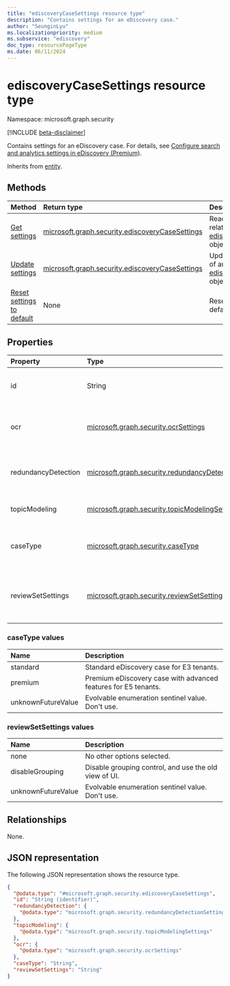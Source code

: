 ```yaml
---
title: "ediscoveryCaseSettings resource type"
description: "Contains settings for an eDiscovery case."
author: "SeunginLyu"
ms.localizationpriority: medium
ms.subservice: "ediscovery"
doc_type: resourcePageType
ms.date: 06/11/2024
---
```


# ediscoveryCaseSettings resource type

Namespace: microsoft.graph.security

[!INCLUDE [beta-disclaimer](../../includes/beta-disclaimer.md)]

Contains settings for an eDiscovery case. For details, see [Configure search and analytics settings in eDiscovery (Premium)](/microsoft-365/compliance/configure-search-and-analytics-settings-in-advanced-ediscovery).

Inherits from [entity](../resources/entity.md).

## Methods
|Method|Return type|Description|
|:---|:---|:---|
|[Get settings](../api/security-ediscoverycasesettings-get.md)|[microsoft.graph.security.ediscoveryCaseSettings](../resources/security-ediscoverycasesettings.md)|Read the properties and relationships of an [ediscoveryCaseSettings](../resources/security-ediscoverycasesettings.md) object.|
|[Update settings](../api/security-ediscoverycasesettings-update.md)|[microsoft.graph.security.ediscoveryCaseSettings](../resources/security-ediscoverycasesettings.md)|Update the properties of an [ediscoveryCaseSettings](../resources/security-ediscoverycasesettings.md) object.|
|[Reset settings to default](../api/security-ediscoverycasesettings-resettodefault.md)|None|Reset all settings to the default values.|

## Properties
|Property|Type|Description|
|:---|:---|:---|
|id|String|The ID of the eDiscovery case. Inherited from [entity](../resources/entity.md).|
|ocr|[microsoft.graph.security.ocrSettings](../resources/security-ocrsettings.md)|The OCR (Optical Character Recognition) settings for the case.|
|redundancyDetection|[microsoft.graph.security.redundancyDetectionSettings](../resources/security-redundancydetectionsettings.md)|The redundancy (near duplicate and email threading) detection settings for the case.|
|topicModeling|[microsoft.graph.security.topicModelingSettings](../resources/security-topicmodelingsettings.md)|The Topic Modeling (Themes) settings for the case.|
|caseType|[microsoft.graph.security.caseType](#casetype-values)|The type of the eDiscovery case. Possible values are: `standard`, `premium`, `unknownFutureValue`.|
|reviewSetSettings|[microsoft.graph.security.reviewSetSettings](#reviewsetsettings-values)|The review set settings for the case. Possible values are: `none`, `disableGrouping`, `unknownFutureValue`.|

### caseType values
|Name|Description|
|:----|:----------|
|standard      | Standard eDiscovery case for E3 tenants.|
|premium    | Premium eDiscovery case with advanced features for E5 tenants.|
|unknownFutureValue   | Evolvable enumeration sentinel value. Don't use. |

### reviewSetSettings values

|Name|Description|
|:----|:----------|
|none      | No other options selected.|
|disableGrouping    | Disable grouping control, and use the old view of UI.|
|unknownFutureValue   | Evolvable enumeration sentinel value. Don't use. |

## Relationships
None.

## JSON representation
The following JSON representation shows the resource type.
<!-- {
  "blockType": "resource",
  "keyProperty": "id",
  "@odata.type": "microsoft.graph.security.ediscoveryCaseSettings",
  "baseType": "microsoft.graph.entity",
  "openType": false
}
-->
``` json
{
  "@odata.type": "#microsoft.graph.security.ediscoveryCaseSettings",
  "id": "String (identifier)",
  "redundancyDetection": {
    "@odata.type": "microsoft.graph.security.redundancyDetectionSettings"
  },
  "topicModeling": {
    "@odata.type": "microsoft.graph.security.topicModelingSettings"
  },
  "ocr": {
    "@odata.type": "microsoft.graph.security.ocrSettings"
  },
  "caseType": "String",
  "reviewSetSettings": "String"
}
```

